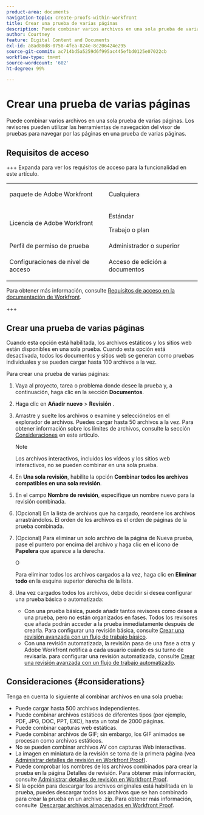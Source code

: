 ```yaml
---
product-area: documents
navigation-topic: create-proofs-within-workfront
title: Crear una prueba de varias páginas
description: Puede combinar varios archivos en una sola prueba de varias páginas. Los revisores pueden utilizar las herramientas de navegación del visor de pruebas para navegar por las páginas en una prueba de varias páginas.
author: Courtney
feature: Digital Content and Documents
exl-id: a8ad80d8-0758-4fea-824e-8c206424e295
source-git-commit: ac714bd5a5259d6f995ac445efbd0125e07022cb
workflow-type: tm+mt
source-wordcount: '602'
ht-degree: 99%

---
```


# Crear una prueba de varias páginas

Puede combinar varios archivos en una sola prueba de varias páginas. Los revisores pueden utilizar las herramientas de navegación del visor de pruebas para navegar por las páginas en una prueba de varias páginas.

## Requisitos de acceso

+++ Expanda para ver los requisitos de acceso para la funcionalidad en este artículo.

<table style="table-layout:auto"> 
 <col> 
 <col> 
 <tbody> 
  <tr> 
   <td role="rowheader">paquete de Adobe Workfront</td> 
   <td> <p>Cualquiera</p> </td> 
  </tr> 
  <tr> 
   <td role="rowheader">Licencia de Adobe Workfront</td> 
   <td>
   <p>Estándar</p>
    <p>Trabajo o plan</p> </td> 
  </tr> 
  <tr> 
   <td role="rowheader">Perfil de permiso de prueba </td> 
   <td>Administrador o superior</td> 
  </tr> 
  <tr> 
   <td role="rowheader">Configuraciones de nivel de acceso</td> 
   <td> <p>Acceso de edición a documentos</p> </td> 
  </tr> 
 </tbody> 
</table>

Para obtener más información, consulte [Requisitos de acceso en la documentación de Workfront](/help/quicksilver/administration-and-setup/add-users/access-levels-and-object-permissions/access-level-requirements-in-documentation.md).

+++

## Crear una prueba de varias páginas

Cuando esta opción está habilitada, los archivos estáticos y los sitios web están disponibles en una sola prueba. Cuando esta opción está desactivada, todos los documentos y sitios web se generan como pruebas individuales y se pueden cargar hasta 100 archivos a la vez.

Para crear una prueba de varias páginas:

1. Vaya al proyecto, tarea o problema donde desee la prueba y, a continuación, haga clic en la sección **Documentos**.
1. Haga clic en **Añadir nuevo** > **Revisión** .
1. Arrastre y suelte los archivos o examine y selecciónelos en el explorador de archivos. Puedes cargar hasta 50 archivos a la vez. Para obtener información sobre los límites de archivos, consulte la sección [Consideraciones](#considerations) en este artículo.

   >[!NOTE]
   >
   >Los archivos interactivos, incluidos los vídeos y los sitios web interactivos, no se pueden combinar en una sola prueba.

1. En **Una sola revisión**, habilite la opción **Combinar todos los archivos compatibles en una sola revisión**.
1. En el campo **Nombre de revisión**, especifique un nombre nuevo para la revisión combinada.
1. (Opcional) En la lista de archivos que ha cargado, reordene los archivos arrastrándolos. El orden de los archivos es el orden de páginas de la prueba combinada.
1. (Opcional) Para eliminar un solo archivo de la página de Nueva prueba, pase el puntero por encima del archivo y haga clic en el icono de **Papelera** que aparece a la derecha.

   O

   Para eliminar todos los archivos cargados a la vez, haga clic en **Eliminar todo** en la esquina superior derecha de la lista.

1. Una vez cargados todos los archivos, debe decidir si desea configurar una prueba básica o automatizada:

   * Con una prueba básica, puede añadir tantos revisores como desee a una prueba, pero no están organizados en fases. Todos los revisores que añada podrán acceder a la prueba inmediatamente después de crearla. Para configurar una revisión básica, consulte [Crear una revisión avanzada con un flujo de trabajo básico](../../../review-and-approve-work/proofing/creating-proofs-within-workfront/configure-basic-proof-workflow.md).
   * Con una revisión automatizada, la revisión pasa de una fase a otra y Adobe Workfront notifica a cada usuario cuándo es su turno de revisarla. para configurar una revisión automatizada, consulte [Crear una revisión avanzada con un flujo de trabajo automatizado](../../../review-and-approve-work/proofing/creating-proofs-within-workfront/create-automated-proof-workflow.md).

## Consideraciones {#considerations}

Tenga en cuenta lo siguiente al combinar archivos en una sola prueba:

* Puede cargar hasta 500 archivos independientes.
* Puede combinar archivos estáticos de diferentes tipos (por ejemplo, PDF, JPG, DOC, PPT, EXC), hasta un total de 2000 páginas.
* Puede combinar capturas web estáticas.
* Puede combinar archivos de GIF; sin embargo, los GIF animados se procesan como archivos estáticos.
* No se pueden combinar archivos AV con capturas Web interactivas.
* La imagen en miniatura de la revisión se toma de la primera página (vea [Administrar detalles de revisión en Workfront Proof](../../../workfront-proof/wp-work-proofsfiles/manage-your-work/manage-proof-details.md)).
* Puede comprobar los nombres de los archivos combinados para crear la prueba en la página Detalles de revisión. Para obtener más información, consulte [Administrar detalles de revisión en Workfront Proof](../../../workfront-proof/wp-work-proofsfiles/manage-your-work/manage-proof-details.md).
* Si la opción para descargar los archivos originales está habilitada en la prueba, puedes descargar todos los archivos que se han combinado para crear la prueba en un archivo .zip. Para obtener más información, consulte  [Descargar archivos almacenados en Workfront Proof](../../../workfront-proof/wp-work-proofsfiles/manage-your-work/download-files-stored.md).

